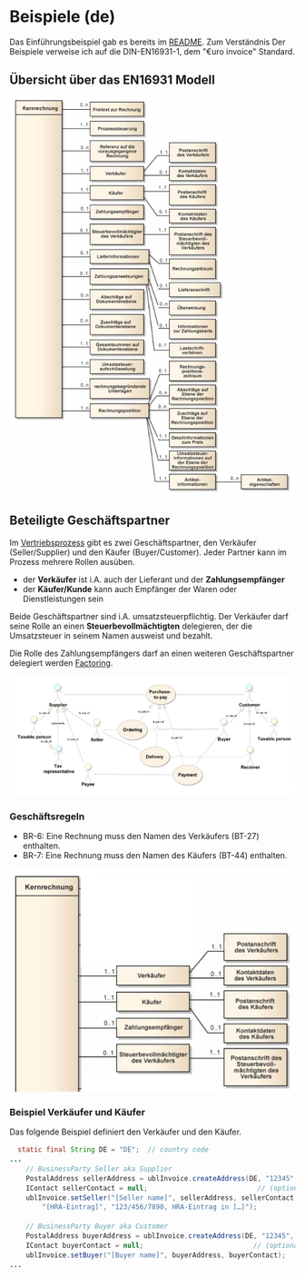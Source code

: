 # Beispiele (de)

Das Einführungsbeispiel gab es bereits im [README](../../../../README.md). Zum Verständnis Der Beispiele verweise ich auf die DIN-EN16931-1, dem "€uro invoice" Standard.

## Übersicht über das EN16931 Modell

![](../image/CoreInvoice-de.PNG)

## Beteiligte Geschäftspartner

Im [Vertriebsprozess](https://klst.gitbook.io/adempiere/usr/2.3-sales) gibt es zwei Geschäftspartner, den Verkäufer (Seller/Supplier) und den Käufer (Buyer/Customer). Jeder Partner kann im Prozess mehrere Rollen ausüben.

- der **Verkäufer** ist i.A. auch der Lieferant und der **Zahlungsempfänger**
- der **Käufer/Kunde** kann auch Empfänger der Waren oder Dienstleistungen sein

Beide Geschäftspartner sind i.A. umsatzsteuerpflichtig. Der Verkäufer darf seine Rolle an einen **Steuerbevollmächtigten** delegieren, der die Umsatzsteuer in seinem Namen ausweist und bezahlt.

Die Rolle des Zahlungsempfängers darf an einen weiteren Geschäftspartner delegiert werden [Factoring](https://de.wikipedia.org/wiki/Factoring).

![](../image/PartiesAndRoles.PNG)

### Geschäftsregeln

- BR-6: Eine Rechnung muss den Namen des Verkäufers (BT-27) enthalten.
- BR-7: Eine Rechnung muss den Namen des Käufers (BT-44) enthalten.

![](../image/CoreInvoice_BP-de.PNG)

### Beispiel Verkäufer und Käufer

Das folgende Beispiel definiert den Verkäufer und den Käufer.

```java
  static final String DE = "DE";  // country code 
...
	// BusinessParty Seller aka Supplier
	PostalAddress sellerAddress = ublInvoice.createAddress(DE, "12345", "[Seller city]");
	IContact sellerContact = null;                           // (optional)
	ublInvoice.setSeller("[Seller name]", sellerAddress, sellerContact, 
		"[HRA-Eintrag]", "123/456/7890, HRA-Eintrag in […]");
		  
	// BusinessParty Buyer aka Customer 
	PostalAddress buyerAddress = ublInvoice.createAddress(DE, "12345", "[Buyer city]");
	IContact buyerContact = null;                           // (optional)
	ublInvoice.setBuyer("[Buyer name]", buyerAddress, buyerContact);
...
```